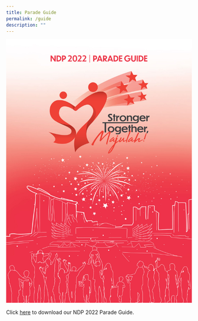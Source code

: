 ```yaml
---
title: Parade Guide
permalink: /guide
description: ""
---
```

![](/images/parade_guide.jpg)

Click <a href="https://file.go.gov.sg/paradeguide.pdf" target="_blank">here</a> to download our NDP 2022 Parade Guide.